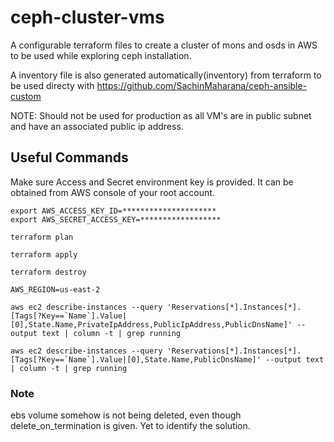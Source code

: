 # ceph-cluster-vms

A configurable terraform files to create a cluster of mons and osds in AWS to be used while exploring ceph installation.

A inventory file is also generated automatically(inventory) from terraform to be used directy with https://github.com/SachinMaharana/ceph-ansible-custom

NOTE: Should not be used for production as all VM's are in public subnet and have an associated public ip address.

## Useful Commands

Make sure Access and Secret environment key is provided. It can be obtained from AWS console of your root account.

```
export AWS_ACCESS_KEY_ID=*********************
export AWS_SECRET_ACCESS_KEY=******************
```

```
terraform plan
```

```
terraform apply
```

```
terraform destroy
```

```
AWS_REGION=us-east-2

aws ec2 describe-instances --query 'Reservations[*].Instances[*].[Tags[?Key==`Name`].Value|[0],State.Name,PrivateIpAddress,PublicIpAddress,PublicDnsName]' --output text | column -t | grep running
```

```
aws ec2 describe-instances --query 'Reservations[*].Instances[*].[Tags[?Key==`Name`].Value|[0],State.Name,PublicDnsName]' --output text | column -t | grep running
```

### Note

ebs volume somehow is not being deleted, even though delete_on_termination is given. Yet to identify the solution.
